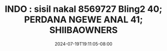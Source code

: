 --- 
title: "INDO : sisil nakal  8569727  Bling2 40; PERDANA NGEWE ANAL 41; SHIIBAOWNERS"
description: "video   INDO : sisil nakal  8569727  Bling2 40; PERDANA NGEWE ANAL 41; SHIIBAOWNERS instagram durasi panjang new"
date: 2024-07-19T19:11:05-08:00
file_code: "itr6ui5j7q0j"
draft: false
cover: "l5sftef3ddcnl4vu.jpg"
tags: ["INDO", "sisil", "nakal", "PERDANA", "NGEWE", "ANAL", "SHIIBAOWNERS", "bokep-indo", "bokep-viral", "bokep-ig"]
length: 3543
fld_id: "1483139"
foldername: "Anal indo"
categories: ["Anal indo"]
views: 0
---